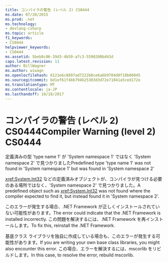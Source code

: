 ```yaml
---
title: コンパイラの警告 (レベル 2) CS0444
ms.date: 07/20/2015
ms.prod: .net
ms.technology:
- devlang-csharp
ms.topic: article
f1_keywords:
- CS0444
helpviewer_keywords:
- CS0444
ms.assetid: 5beb8c06-39d3-4b59-a7c3-5590200bd43d
caps.latest.revision: 11
author: BillWagner
ms.author: wiwagn
ms.openlocfilehash: 6121e6c8897ad7222b0ce6a6b9704d8f10b06945
ms.sourcegitcommit: bd1ef61f4bb794b25383d3d72e71041a5ced172e
ms.translationtype: MT
ms.contentlocale: ja-JP
ms.lasthandoff: 10/18/2017
---
```

# <a name="compiler-warning-level-2-cs0444"></a><span data-ttu-id="3e697-102">コンパイラの警告 (レベル 2) CS0444</span><span class="sxs-lookup"><span data-stu-id="3e697-102">Compiler Warning (level 2) CS0444</span></span>
<span data-ttu-id="3e697-103">定義済みの型 'type name 1' が 'System namespace 1' ではなく 'System namespace 2' で見つかりました</span><span class="sxs-lookup"><span data-stu-id="3e697-103">Predefined type 'type name 1' was not found in 'System namespace 1' but was found in 'System namespace 2'</span></span>  
  
 <span data-ttu-id="3e697-104"><xref:System.Int32> などの定義済みオブジェクトが、コンパイラが見つける必要のある場所ではなく、'System namespace 2' で見つかりました。</span><span class="sxs-lookup"><span data-stu-id="3e697-104">A predefined object such as <xref:System.Int32> was not found where the compiler expected to find it, but instead found it in 'System namespace 2'.</span></span>  
  
 <span data-ttu-id="3e697-105">このエラーが発生する場合、.NET Framework が正しくインストールされていない可能性があります。</span><span class="sxs-lookup"><span data-stu-id="3e697-105">The error could indicate that the .NET Framework is installed incorrectly.</span></span> <span data-ttu-id="3e697-106">この問題を解決するには、.NET Framework を再インストールします。</span><span class="sxs-lookup"><span data-stu-id="3e697-106">To fix this, reinstall the .NET Framework.</span></span>  
  
 <span data-ttu-id="3e697-107">基底クラス ライブラリを独自に作成している場合も、このエラーが発生する可能性があります。</span><span class="sxs-lookup"><span data-stu-id="3e697-107">If you are writing your own base class libraries, you might also encounter this error.</span></span> <span data-ttu-id="3e697-108">この場合、エラーを解決するには、mscorlib をリビルドします。</span><span class="sxs-lookup"><span data-stu-id="3e697-108">In this case, to resolve the error, rebuild mscorlib.</span></span>
